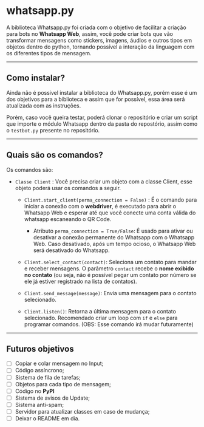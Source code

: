 # whatsapp.py
A biblioteca Whatsapp.py foi criada com o objetivo de facilitar a criação para bots no **Whatsapp Web**, assim, você pode criar bots que vão transformar mensagens como stickers, imagens, áudios e outros tipos em objetos dentro do python, tornando possível a interação da linguagem com os diferentes tipos de mensagem.

---
## Como instalar?

Ainda não é possivel instalar a biblioteca do Whatsapp.py, porém esse é um dos objetivos para a biblioteca e assim que for possível, essa área será atualizada com as instruções.

Porém, caso você queira testar, poderá clonar o repositório e criar um script que importe o módulo Whatsapp dentro da pasta do repostório, assim como o `testbot.py` presente no repositório.

---
## Quais são os comandos?

Os comandos são:

* `Classe Client` : Você precisa criar um objeto com a classe Client, esse objeto poderá usar os comandos a seguir.
    
    * `Client.start_client(perma_connection = False)` : É o comando para iniciar a conexão com o **webdriver**, é executado para abrir o Whatsapp Web e esperar até que você conecte uma conta válida do whatsapp escaneando o QR Code.
        * Atributo `perma_connection = True/False`: É usado para ativar ou desativar a conexão permanente do Whatsapp com o Whatsapp Web. Caso desativado, após um tempo ocioso, o Whatsapp Web será desativado do Whatsapp.
    
    * `Client.select_contact(contact)`: Seleciona um contato para mandar e receber mensagens. O parâmetro `contact` recebe o **nome exibido no contato** (ou seja, não é possível pegar um contato por número se ele já estiver registrado na lista de contatos).
   
    * `Client.send_message(message)`: Envia uma mensagem para o contato selecionado.
    
    * `Client.listen()`: Retorna a última mensagem para o contato selecionado. Recomendado criar um loop com `if` e `else` para programar comandos.
    (OBS: Esse comando irá mudar futuramente)

---
## Futuros objetivos

- [ ] Copiar e colar mensagem no Input;
- [ ] Código assíncrono;
- [ ] Sistema de fila de tarefas;
- [ ] Objetos para cada tipo de mensagem;
- [ ] Código no **PyPI**
- [ ] Sistema de avisos de Update;
- [ ] Sistema anti-spam;
- [ ] Servidor para atualizar classes em caso de mudança;
- [ ] Deixar o README em dia.
